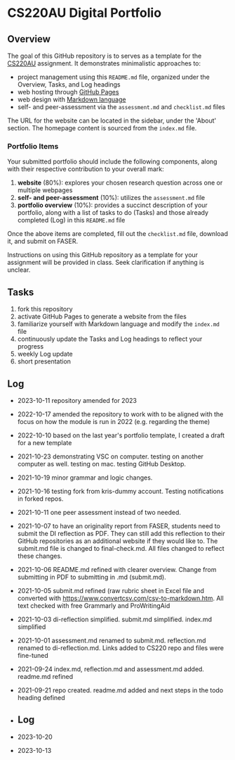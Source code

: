 # CS220AU Digital Portfolio

## Overview
The goal of this GitHub repository is to serves as a template for the [CS220AU](https://navigatingthedigitalworld.com/docs/cs220au) assignment. It demonstrates minimalistic approaches to:

- project management using this `README.md` file, organized under the Overview, Tasks, and Log headings
- web hosting through [GitHub Pages](https://pages.github.com/)
- web design with [Markdown language](https://guides.github.com/features/mastering-markdown/)
- self- and peer-assessment via the `assessment.md` and `checklist.md` files

The URL for the website can be located in the sidebar, under the 'About' section. The homepage content is sourced from the `index.md` file.

### Portfolio Items
Your submitted portfolio should include the following components, along with their respective contribution to your overall mark:

1. **website** (80%): explores your chosen research question across one or multiple webpages
2. **self- and peer-assessment** (10%): utilizes the `assessment.md` file
3. **portfolio overview** (10%): provides a succinct description of your portfolio, along with a list of tasks to do (Tasks) and those already completed (Log) in this `README.md` file

Once the above items are completed, fill out the `checklist.md` file, download it, and submit on FASER.

Instructions on using this GitHub repository as a template for your assignment will be provided in class. Seek clarification if anything is unclear.

## Tasks
1. fork this repository
2. activate GitHub Pages to generate a website from the files
3. familiarize yourself with Markdown language and modify the `index.md` file
4. continuously update the Tasks and Log headings to reflect your progress
5. weekly Log update
6. short presentation 

## Log
- 2023-10-11 repository amended for 2023
 
- 2022-10-17 amended the repository to work with to be aligned with the focus on how the module is run in 2022 (e.g. regarding the theme)
 
- 2022-10-10 based on the last year's portfolio template, I created a draft for a new template
 
- 2021-10-23 demonstrating VSC on computer. testing on another computer as well. testing on mac. testing GitHub Desktop.
 
- 2021-10-19 minor grammar and logic changes.
 
- 2021-10-16 testing fork from kris-dummy account. Testing notifications in forked repos.
 
- 2021-10-11 one peer assessment instead of two needed.
 
- 2021-10-07 to have an originality report from FASER, students need to submit the DI reflection as PDF. They can still add this reflection to their GitHub repositories as an additional website if they would like to. The submit.md file is changed to final-check.md. All files changed to reflect these changes.
 
- 2021-10-06 README.md refined with clearer overview. Change from submitting in PDF to submitting in .md (submit.md).
 
- 2021-10-05 submit.md refined (raw rubric sheet in Excel file and converted with https://www.convertcsv.com/csv-to-markdown.htm. All text checked with free Grammarly and ProWritingAid
 
- 2021-10-03 di-reflection simplified. submit.md simplified. index.md simplified
 
- 2021-10-01 assessment.md renamed to submit.md. reflection.md renamed to di-reflection.md. Links added to CS220 repo and files were fine-tuned
 
- 2021-09-24 index.md, reflection.md and assessment.md added. readme.md refined
 
- 2021-09-21 repo created. readme.md added and next steps in the todo heading defined

-  ## Log

-  2023-10-20

-  2023-10-13

